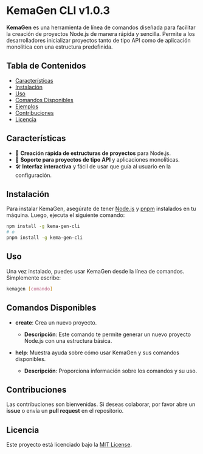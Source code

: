 # KemaGen CLI v1.0.3

**KemaGen** es una herramienta de línea de comandos diseñada para facilitar la creación de proyectos Node.js de manera rápida y sencilla. Permite a los desarrolladores inicializar proyectos tanto de tipo API como de aplicación monolítica con una estructura predefinida.

## Tabla de Contenidos
- [Características](#características)
- [Instalación](#instalación)
- [Uso](#uso)
- [Comandos Disponibles](#comandos-disponibles)
- [Ejemplos](#ejemplos)
- [Contribuciones](#contribuciones)
- [Licencia](#licencia)

## Características
- 🚀 **Creación rápida de estructuras de proyectos** para Node.js.
- 🔌 **Soporte para proyectos de tipo API** y aplicaciones monolíticas.
- 🛠️ **Interfaz interactiva** y fácil de usar que guía al usuario en la configuración.

## Instalación
Para instalar KemaGen, asegúrate de tener [Node.js](https://nodejs.org/) y [pnpm](https://pnpm.js.org/) instalados en tu máquina. Luego, ejecuta el siguiente comando:

```bash
npm install -g kema-gen-cli
# o
pnpm install -g kema-gen-cli
```

## Uso
Una vez instalado, puedes usar KemaGen desde la línea de comandos. Simplemente escribe:

```bash
kemagen [comando]
```

## Comandos Disponibles
- **create**: Crea un nuevo proyecto.
  - **Descripción**: Este comando te permite generar un nuevo proyecto Node.js con una estructura básica.
  
- **help**: Muestra ayuda sobre cómo usar KemaGen y sus comandos disponibles.
  - **Descripción**: Proporciona información sobre los comandos y su uso.

## Contribuciones
Las contribuciones son bienvenidas. Si deseas colaborar, por favor abre un **issue** o envía un **pull request** en el repositorio.

## Licencia
Este proyecto está licenciado bajo la [MIT License](LICENSE).
